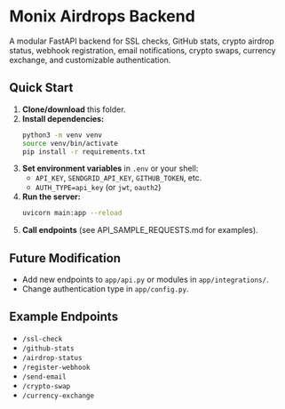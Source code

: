 # Monix Airdrops Backend

A modular FastAPI backend for SSL checks, GitHub stats, crypto airdrop status, webhook registration, email notifications, crypto swaps, currency exchange, and customizable authentication.

## Quick Start

1. **Clone/download** this folder.
2. **Install dependencies:**
   ```sh
   python3 -m venv venv
   source venv/bin/activate
   pip install -r requirements.txt
   ```
3. **Set environment variables** in `.env` or your shell:
   - `API_KEY`, `SENDGRID_API_KEY`, `GITHUB_TOKEN`, etc.
   - `AUTH_TYPE=api_key` (or `jwt`, `oauth2`)
4. **Run the server:**
   ```sh
   uvicorn main:app --reload
   ```
5. **Call endpoints** (see API_SAMPLE_REQUESTS.md for examples).

## Future Modification

- Add new endpoints to `app/api.py` or modules in `app/integrations/`.
- Change authentication type in `app/config.py`.

## Example Endpoints

- `/ssl-check`
- `/github-stats`
- `/airdrop-status`
- `/register-webhook`
- `/send-email`
- `/crypto-swap`
- `/currency-exchange`
